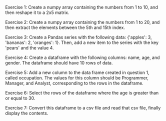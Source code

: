 Exercise 1: 
Create a numpy array containing the numbers from 1 to 10, and then reshape it to a 2x5 matrix.

Exercise 2: 
Create a numpy array containing the numbers from 1 to 20, and then extract the elements between the 5th and 15th index.

Exercise 3: 
Create a Pandas series with the following data: {'apples': 3, 'bananas': 2, 'oranges': 1}. Then, add a new item to the series with the key 'pears' and the value 4.

Exercise 4: 
Create a dataframe with the following columns: name, age, and gender. The dataframe should have 10 rows of data.

Exercise 5: 
Add a new column to the data frame created in question 1, called occupation. The values for this column should be Programmer, Manager, and Analyst, corresponding to the rows in the dataframe.

Exercise 6: 
Select the rows of the dataframe where the age is greater than or equal to 30.

Exercise 7: 
Convert this dataframe to a csv file and read that csv file, finally display the contents.

